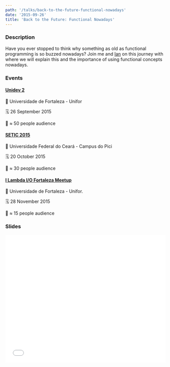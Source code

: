 ```yaml
---
path: '/talks/back-to-the-future-functional-nowadays'
date: '2015-09-26'
title: 'Back to the Future: Functional Nowadays'
---
```


### Description

Have you ever stopped to think why something as old as functional programming is so buzzed nowadays? Join me and [Ian](http://akaian.com/) on this journey with  where we will explain this and the importance of using functional concepts nowadays.

### Events

#### [Unidev 2](http://unidevce.github.io/)

📍 Universidade de Fortaleza - Unifor

🗓️ 26 September 2015

👥 ≈ 50 people audience

#### [SETIC 2015](http://www.seti.ufc.br/)

📍 Universidade Federal do Ceará - Campus do Pici

🗓️ 20 October 2015

👥 ≈ 30 people audience

#### [I Lambda I/O Fortaleza Meetup](http://lambda-io-fortaleza.github.io/)

📍 Universidade de Fortaleza - Unifor.

🗓️ 28 November 2015

👥 ≈ 15 people audience

### Slides

<div style="left: 0; width: 100%; height: 0; position: relative; padding-bottom: 79.5798%;"><iframe src="//speakerdeck.com/player/117bbbe00ca940e59fdd839caa9fb4ff" style="border: 0; top: 0; left: 0; width: 100%; height: 100%; position: absolute;" allowfullscreen scrolling="no"></iframe></div>
